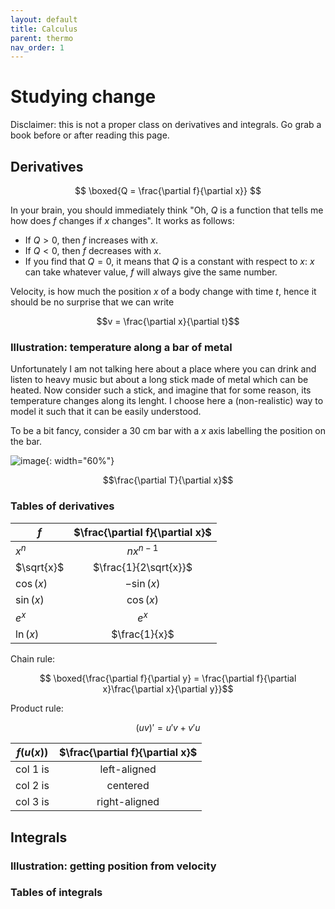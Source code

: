 ```yaml
---
layout: default
title: Calculus
parent: thermo
nav_order: 1
---
```


# Studying change

Disclaimer: this is not a proper class on derivatives and integrals. Go grab a book before or after reading this page.

## Derivatives

$$ \boxed{Q = \frac{\partial f}{\partial x}} $$

In your brain, you should immediately think "Oh, $Q$ is a function that tells me how does $f$ changes if $x$ changes". It works as follows:

- If $Q>0$, then $f$ increases with $x$.
- If $Q<0$, then $f$ decreases with $x$.
- If you find that $Q=0$, it means that $Q$ is a constant with respect to $x$: $x$ can take whatever value, $f$ will always give the same number.

Velocity, is how much the position $x$ of a body change with time $t$, hence it should be no surprise that we can write

$$v = \frac{\partial x}{\partial t}$$

### Illustration: temperature along a bar of metal

Unfortunately I am not talking here about a place where you can drink and listen to heavy music but about a long stick made of metal which can be heated. Now consider such a stick, and imagine that for some reason, its temperature changes along its lenght. I choose here a (non-realistic) way to model it such that it can be easily understood.

To be a bit fancy, consider a 30 cm bar with a $x$ axis labelling the position on the bar.

![image](../images/temperature.png){: width="60%"}

$$\frac{\partial T}{\partial x}$$



### Tables of derivatives

| $f$   |      $\frac{\partial f}{\partial x}$ |
|----------|:-------------:|
| $x^n$ |  $nx^{n-1}$ |
| $\sqrt{x}$ |   $\frac{1}{2\sqrt{x}}$| 
| $\cos(x)$ | $-\sin(x)$ |
| $\sin(x)$ | $\cos(x)$ |
| $e^{x}$ | $e^{x}$ |
| $\ln(x)$ | $\frac{1}{x}$ |

Chain rule:

$$ \boxed{\frac{\partial f}{\partial y} = \frac{\partial f}{\partial x}\frac{\partial x}{\partial y}}$$

Product rule:

$$ (uv)' = u'v + v'u $$

| $f(u(x))$   |      $\frac{\partial f}{\partial x}$ |
|----------|:-------------:|
| col 1 is |  left-aligned |
| col 2 is |    centered   | 
| col 3 is | right-aligned |


## Integrals

### Illustration: getting position from velocity 

### Tables of integrals
